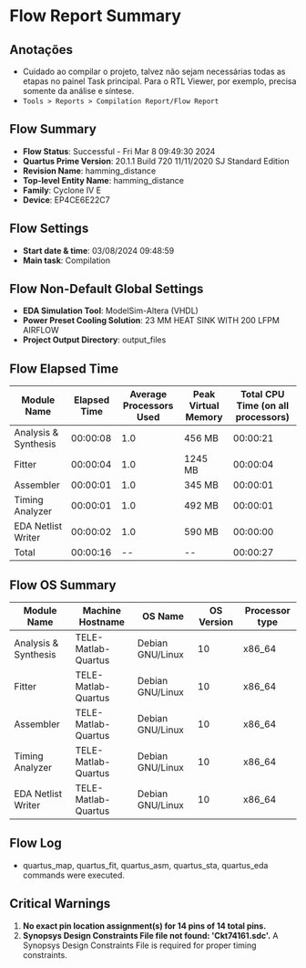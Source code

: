 # Flow Report Summary

## Anotações
- Cuidado ao compilar o projeto, talvez não sejam necessárias todas as etapas no painel Task principal. Para o RTL Viewer, por exemplo, precisa somente da análise e síntese. 
- ``Tools > Reports > Compilation Report/Flow Report``

## Flow Summary
- **Flow Status**: Successful - Fri Mar 8 09:49:30 2024
- **Quartus Prime Version**: 20.1.1 Build 720 11/11/2020 SJ Standard Edition
- **Revision Name**: hamming_distance
- **Top-level Entity Name**: hamming_distance
- **Family**: Cyclone IV E
- **Device**: EP4CE6E22C7

## Flow Settings
- **Start date & time**: 03/08/2024 09:48:59
- **Main task**: Compilation

## Flow Non-Default Global Settings
- **EDA Simulation Tool**: ModelSim-Altera (VHDL)
- **Power Preset Cooling Solution**: 23 MM HEAT SINK WITH 200 LFPM AIRFLOW
- **Project Output Directory**: output_files

## Flow Elapsed Time
| Module Name         | Elapsed Time | Average Processors Used | Peak Virtual Memory | Total CPU Time (on all processors) |
|---------------------|--------------|-------------------------|---------------------|------------------------------------|
| Analysis & Synthesis| 00:00:08     | 1.0                     | 456 MB              | 00:00:21                           |
| Fitter              | 00:00:04     | 1.0                     | 1245 MB             | 00:00:04                           |
| Assembler           | 00:00:01     | 1.0                     | 345 MB              | 00:00:01                           |
| Timing Analyzer     | 00:00:01     | 1.0                     | 492 MB              | 00:00:01                           |
| EDA Netlist Writer  | 00:00:02     | 1.0                     | 590 MB              | 00:00:00                           |
| Total               | 00:00:16     | --                      | --                  | 00:00:27                           |

## Flow OS Summary
| Module Name         | Machine Hostname    | OS Name           | OS Version | Processor type |
|---------------------|---------------------|-------------------|------------|----------------|
| Analysis & Synthesis| TELE-Matlab-Quartus| Debian GNU/Linux  | 10         | x86_64         |
| Fitter              | TELE-Matlab-Quartus| Debian GNU/Linux  | 10         | x86_64         |
| Assembler           | TELE-Matlab-Quartus| Debian GNU/Linux  | 10         | x86_64         |
| Timing Analyzer     | TELE-Matlab-Quartus| Debian GNU/Linux  | 10         | x86_64         |
| EDA Netlist Writer  | TELE-Matlab-Quartus| Debian GNU/Linux  | 10         | x86_64         |

## Flow Log
- quartus_map, quartus_fit, quartus_asm, quartus_sta, quartus_eda commands were executed.

## Critical Warnings
1. **No exact pin location assignment(s) for 14 pins of 14 total pins.**
2. **Synopsys Design Constraints File file not found: 'Ckt74161.sdc'.** A Synopsys Design Constraints File is required for proper timing constraints.

